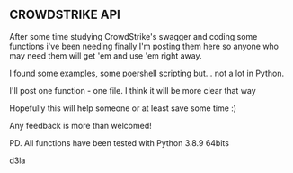 CROWDSTRIKE API
---------------                

After some time studying CrowdStrike's swagger and coding some functions i've been needing finally
I'm posting them here so anyone who may need them will get 'em and use 'em right away.

I found some examples, some poershell scripting but... not a lot in Python.

I'll post one function - one file. I think it will be more clear that way

Hopefully this will help someone or at least save some time :)

Any feedback is more than welcomed!

PD. All functions have been tested with Python 3.8.9 64bits

d3la
